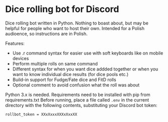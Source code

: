 # Dice rolling bot for Discord

Dice rolling bot written in Python. Nothing to boast about, but may be helpful for people
who want to host their own. Intended for a Polish audioence, so instructions are in Polish.

Features:
* Use .r command syntax for easier use with soft keyboards like on mobile devices
* Perform multiple rolls on same command
* Different syntax for when you want dice addded together or when you want to know
  individual dice results (for dice pools etc.)
* Build-in support for Fudge/Fate dice and FitD rolls
* Optional comment to avoid confusion what the roll was about

Python 3.x is needed. Requirements need to be installed with pip from requirements.txt
Before running, place a file called `.env` in the current directory with the following 
contents, substituting your Discord bot token:

    rollbot_token = XXxXxxxXXXxXxxXX


